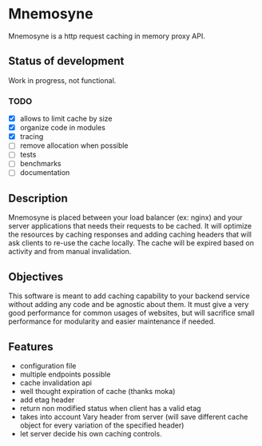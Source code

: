 # Mnemosyne
Mnemosyne is a http request caching in memory proxy API.
## Status of development
Work in progress, not functional.
### TODO
- [x] allows to limit cache by size
- [x] organize code in modules
- [x] tracing
- [ ] remove allocation when possible
- [ ] tests
- [ ] benchmarks
- [ ] documentation
## Description
Mnemosyne is placed between your load balancer (ex: nginx) and your server applications that needs their requests to be cached. It will optimize the resources by caching responses and adding caching headers that will ask clients to re-use the cache locally. The cache will be expired based on activity and from manual invalidation.
## Objectives
This software is meant to add caching capability to your backend service without adding any code and be agnostic about them. 
It must give a very good performance for common usages of websites, but will sacrifice small performance for modularity and easier maintenance if needed.
## Features
- configuration file
- multiple endpoints possible
- cache invalidation api
- well thought expiration of cache (thanks moka)
- add etag header
- return non modified status when client has a valid etag 
- takes into account Vary header from server (will save different cache object for every variation of the specified header)
- let server decide his own caching controls.
